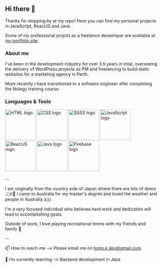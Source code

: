 ## Hi there 👋

Thanks for stopping by at my repo! Here you can find my personal projects in JavaScript, ReactJS and Java.

Some of my professional projcts as a freelance deveeloper are available at [my portfolio site](https://tomok.dev/).

### About me

I've been in the development industry for over 3.5 years in total, overseeing the delivery of WordPress projects as PM and freelancing to build static websites for a marketing agency in Perth. 

More recently I have transitioned to a software engineer after completing the Nology training course.


### Languages & Tools 

<a href="https://developer.mozilla.org/en-US/docs/Glossary/HTML5" target="_blank"><img src="https://www.vectorlogo.zone/logos/w3_html5/w3_html5-ar21.svg" alt="HTML logo" width="100" height="auto"></a>
<a href="https://developer.mozilla.org/en-US/docs/Web/CSS" target="_blank"><img src="https://www.vectorlogo.zone/logos/w3_css/w3_css-ar21.svg" alt="CSS logo" width="100" height="auto"></a>
<a href="https://sass-lang.com/" target="_blank"><img src="https://www.vectorlogo.zone/logos/sass-lang/sass-lang-ar21.svg" alt="SASS logo" width="100" height="auto"></a>
<a href="https://www.javascript.com/" target="_blank"><img src="https://www.vectorlogo.zone/logos/javascript/javascript-ar21.svg" alt="JavaScript logo" width="100" height="auto"></a>
<a href="https://reactjs.org/" target="_blank"><img src="https://www.vectorlogo.zone/logos/reactjs/reactjs-ar21.svg" alt="ReactJS logo" width="100" height="auto"></a>
<a href="https://www.java.com/en/" target="_blank"><img src="https://www.vectorlogo.zone/logos/java/java-horizontal.svg" alt="Java logo" width="100" height="auto"></a>
<a href="https://firebase.google.com/" target="_blank"><img src="https://www.vectorlogo.zone/logos/firebase/firebase-ar21.svg" alt="Firebase logo" width="100" height="auto"></a>


<!-- SQL/MySQL
Spring / Spring Boot
AWS  -->

--

I am originally from the country side of Japan where there are lots of deers 🇯🇵🦌 I came to Australia for my master's degree and loved the weather and people in Australia 🇦🇺

I'm a very focused individual who believes hard work and dedication will lead to accomplishing goals.

Outside of work, I love playing recreational tennis with my friends and family 🎾

--

📫 How to reach me --> Please email me on tomo.k.dev@gmail.com 

🌱 I’m currently learning --> Backend development in Java

<!--
**tomokawaguchi/tomokawaguchi** is a ✨ _special_ ✨ repository because its `README.md` (this file) appears on your GitHub profile.

Here are some ideas to get you started:

- 🔭 I’m currently working on ...
- 🌱 I’m currently learning ...
- 👯 I’m looking to collaborate on ...
- 🤔 I’m looking for help with ...
- 💬 Ask me about ...
- 📫 How to reach me: ...
- 😄 Pronouns: ...
- ⚡ Fun fact: ...
-->
